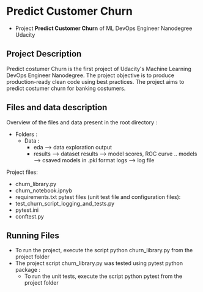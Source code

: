 # Predict Customer Churn

- Project **Predict Customer Churn** of ML DevOps Engineer Nanodegree Udacity

## Project Description
Predict costumer Churn is the first project of Udacity's Machine Learning DevOps Engineer Nanodegree. The project objective is to produce production-ready clean code using best practices.
The project aims to predict costumer churn for banking costumers.
## Files and data description
Overview of the files and data present in the root directory : 

- Folders : 
  - Data :
      - eda --> data exploration output
      - results --> dataset
  results --> model scores, ROC curve ..
  models --> csaved models in .pkl format
  logs --> log file 
 
Project files:
  - churn_library.py
  - churn_notebook.ipnyb
  - requirements.txt
pytest files (unit test file and configuration files):
  - test_churn_script_logging_and_tests.py
  - pytest.ini
  - conftest.py
  
## Running Files

- To run the project, execute the script python churn_library.py from the project folder
- The project script churn_library.py was tested using pytest python package : 
  - To run the unit tests, execute the script python pytest from the project folder



